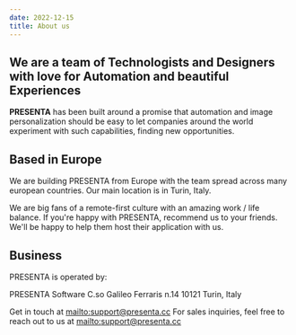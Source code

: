 ```yaml
---
date: 2022-12-15
title: About us
---
```



##  We are a team of Technologists and Designers with love for Automation and beautiful Experiences

**PRESENTA** has been built around a promise that automation and image personalization should be easy to let companies around the world experiment with such capabilities, finding new opportunities.


## Based in Europe

We are building PRESENTA from Europe with the team spread across many european countries.
Our main location is in Turin, Italy.

We are big fans of a remote-first culture with an amazing work / life balance.
If you're happy with PRESENTA, recommend us to your friends. We'll be happy to help them host their application with us.


## Business

PRESENTA is operated by:

PRESENTA Software
C.so Galileo Ferraris n.14
10121 Turin, Italy

Get in touch at [mailto:support@presenta.cc](support@presenta.cc)
For sales inquiries, feel free to reach out to us at [mailto:support@presenta.cc](support@presenta.cc)